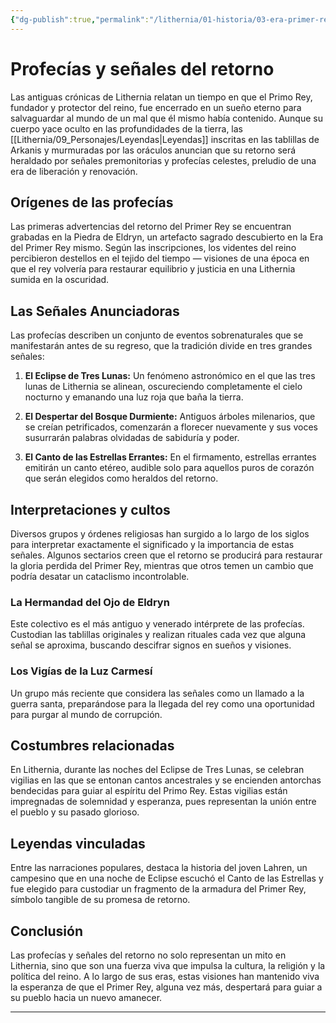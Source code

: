 ```yaml
---
{"dg-publish":true,"permalink":"/lithernia/01-historia/03-era-primer-rey/profecias-y-senales-del-retorno/","title":"Profecías y señales del retorno","tags":["lithernia","lore","profecia"]}
---
```


# Profecías y señales del retorno

Las antiguas crónicas de Lithernia relatan un tiempo en que el Primo Rey, fundador y protector del reino, fue encerrado en un sueño eterno para salvaguardar al mundo de un mal que él mismo había contenido. Aunque su cuerpo yace oculto en las profundidades de la tierra, las [[Lithernia/09_Personajes/Leyendas\|Leyendas]] inscritas en las tablillas de Arkanis y murmuradas por las oráculos anuncian que su retorno será heraldado por señales premonitorias y profecías celestes, preludio de una era de liberación y renovación.

## Orígenes de las profecías

Las primeras advertencias del retorno del Primer Rey se encuentran grabadas en la Piedra de Eldryn, un artefacto sagrado descubierto en la Era del Primer Rey mismo. Según las inscripciones, los videntes del reino percibieron destellos en el tejido del tiempo — visiones de una época en que el rey volvería para restaurar equilibrio y justicia en una Lithernia sumida en la oscuridad.

## Las Señales Anunciadoras

Las profecías describen un conjunto de eventos sobrenaturales que se manifestarán antes de su regreso, que la tradición divide en tres grandes señales:

1. **El Eclipse de Tres Lunas:** Un fenómeno astronómico en el que las tres lunas de Lithernia se alinean, oscureciendo completamente el cielo nocturno y emanando una luz roja que baña la tierra.

2. **El Despertar del Bosque Durmiente:** Antiguos árboles milenarios, que se creían petrificados, comenzarán a florecer nuevamente y sus voces susurrarán palabras olvidadas de sabiduría y poder.

3. **El Canto de las Estrellas Errantes:** En el firmamento, estrellas errantes emitirán un canto etéreo, audible solo para aquellos puros de corazón que serán elegidos como heraldos del retorno.

## Interpretaciones y cultos

Diversos grupos y órdenes religiosas han surgido a lo largo de los siglos para interpretar exactamente el significado y la importancia de estas señales. Algunos sectarios creen que el retorno se producirá para restaurar la gloria perdida del Primer Rey, mientras que otros temen un cambio que podría desatar un cataclismo incontrolable.

### La Hermandad del Ojo de Eldryn

Este colectivo es el más antiguo y venerado intérprete de las profecías. Custodian las tablillas originales y realizan rituales cada vez que alguna señal se aproxima, buscando descifrar signos en sueños y visiones.

### Los Vigías de la Luz Carmesí

Un grupo más reciente que considera las señales como un llamado a la guerra santa, preparándose para la llegada del rey como una oportunidad para purgar al mundo de corrupción.

## Costumbres relacionadas

En Lithernia, durante las noches del Eclipse de Tres Lunas, se celebran vigilias en las que se entonan cantos ancestrales y se encienden antorchas bendecidas para guiar al espíritu del Primo Rey. Estas vigilias están impregnadas de solemnidad y esperanza, pues representan la unión entre el pueblo y su pasado glorioso.

## Leyendas vinculadas

Entre las narraciones populares, destaca la historia del joven Lahren, un campesino que en una noche de Eclipse escuchó el Canto de las Estrellas y fue elegido para custodiar un fragmento de la armadura del Primer Rey, símbolo tangible de su promesa de retorno.

## Conclusión

Las profecías y señales del retorno no solo representan un mito en Lithernia, sino que son una fuerza viva que impulsa la cultura, la religión y la política del reino. A lo largo de sus eras, estas visiones han mantenido viva la esperanza de que el Primer Rey, alguna vez más, despertará para guiar a su pueblo hacia un nuevo amanecer.

---